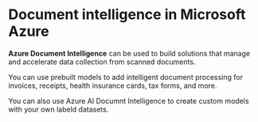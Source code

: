 # Document intelligence in Microsoft Azure

**Azure Document Intelligence** can be used to build solutions that manage and accelerate data collection from scanned documents.

You can use prebuilt models to add intelligent document processing for invoices, receipts, health insurance cards, tax forms, and more.

You can also use Azure AI Documnt Intelligence to create custom models with your own labeld datasets.
